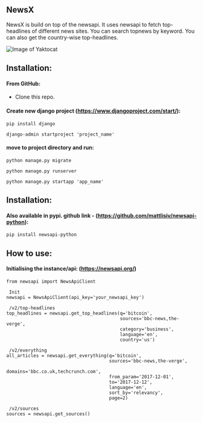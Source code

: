 ## NewsX 
NewsX is build on top of the newsapi. It uses newsapi to fetch top-headlines of different news sites. You can search topnews by keyword. You can also get the country-wise top-headlines.

![Image of Yaktocat](https://res.cloudinary.com/dwltrduan/image/upload/v1587306151/Screenshot_199_bzstbl.png)

## Installation:

#### From GitHub:
  * Clone this repo. 
  
#### Create new django project (https://www.djangoproject.com/start/):
    pip install django
    
    django-admin startproject 'project_name'
 
 #### move to project directory and run:
 
    python manage.py migrate
    
    python manage.py runserver
 
    python manage.py startapp 'app_name'
    
    
## Installation:
#### Also available in pypi. github link - (https://github.com/mattlisiv/newsapi-python):
    pip install newsapi-python
    

## How to use:

#### Initialising the instance/api: (https://newsapi.org/)
```
from newsapi import NewsApiClient

 Init
newsapi = NewsApiClient(api_key='your_newsapi_key') 

 /v2/top-headlines
top_headlines = newsapi.get_top_headlines(q='bitcoin',
                                          sources='bbc-news,the-verge',
                                          category='business',
                                          language='en',
                                          country='us')

 /v2/everything
all_articles = newsapi.get_everything(q='bitcoin',
                                      sources='bbc-news,the-verge',
                                      domains='bbc.co.uk,techcrunch.com',
                                      from_param='2017-12-01',
                                      to='2017-12-12',
                                      language='en',
                                      sort_by='relevancy',
                                      page=2)

 /v2/sources
sources = newsapi.get_sources()
```
